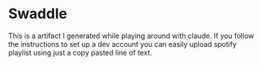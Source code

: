 # Swaddle
This is a artifact I generated while playing around with claude. If you follow the instructions to set up a dev account you can easily upload spotify playlist using just a copy pasted line of text.
